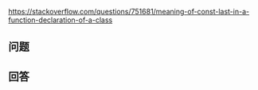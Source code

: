 <https://stackoverflow.com/questions/751681/meaning-of-const-last-in-a-function-declaration-of-a-class>

## 问题



## 回答
